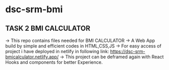 # dsc-srm-bmi
TASK 2 BMI CALCULATOR
---------------------------------------
-> This repo contains files needed for BMI CALCULATOR 
-> A Web App build by simple and efficient codes in HTML,CSS,JS
-> For easy access of project i have deployed in netlify in following link:  https://dsc-srm-bmicalculator.netlify.app/
-> This project can be deframed again with React Hooks and components for better Experience.
